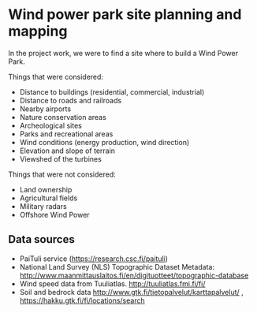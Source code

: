 # Wind power park site planning and mapping

In the project work, we were to find a site where to build a Wind Power Park. 

Things that were considered:

- Distance to buildings (residential, commercial, industrial)
- Distance to roads and railroads
- Nearby airports
- Nature conservation areas
- Archeological sites
- Parks and recreational areas
- Wind conditions (energy production, wind direction)
- Elevation and slope of terrain
- Viewshed of the turbines

Things that were  not considered:

- Land ownership
- Agricultural fields 
- Military radars 
- Offshore Wind Power

## Data sources

- PaiTuli service (https://research.csc.fi/paituli)
- National Land Survey (NLS) Topographic Dataset Metadata: http://www.maanmittauslaitos.fi/en/digituotteet/topographic-database 
- Wind speed data from Tuuliatlas. http://tuuliatlas.fmi.fi/fi/
- Soil and bedrock data http://www.gtk.fi/tietopalvelut/karttapalvelut/ , https://hakku.gtk.fi/fi/locations/search
